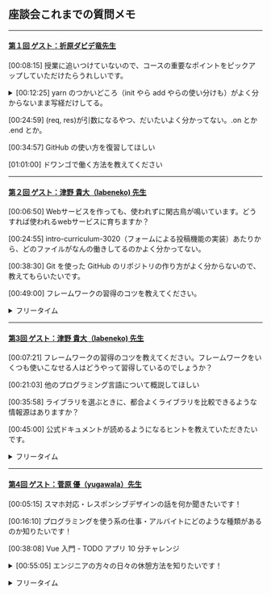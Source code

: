 ## 座談会これまでの質問メモ 

___
<!-- 第1回 -->
#### [第１回 ゲスト：折原ダビデ竜先生][1]

<p>

[00:08:15] 授業に追いつけていないので、コースの重要なポイントをピックアップしていただけたらうれしいです。
</p> 

<details><summary>[00:12:25] yarn のつかいどころ（init やら add やらの使い分けも）がよく分からないまま写経だけしてる。</summary>

<p>

[00:14:57] yarn init</p>
<p>[00:16:30] yarn add</p>
<p>[00:21:03] yarn install</p>
</details><p></p>

<p>

[00:24:59] (req, res)が引数になるやつ、だいたいよく分かってない。.on とか .end とか。</p>
<p>[00:34:57] GitHub の使い方を復習してほしい</p>
<p>[01:01:00] ドワンゴで働く方法を教えてください</p>

___

<!-- 第２回 -->
#### [第２回 ゲスト：津野 貴大（labeneko) 先生][2]
  
<p>
  
[00:06:50] Webサービスを作っても、使われずに閑古鳥が鳴いています。どうすれば使われるwebサービスに育ちますか？</p>
<p>[00:24:55] intro-curriculum-3020（フォームによる投稿機能の実装）あたりから、どのファイルがなんの働きしてるのかよく分かってない。</p>
<p>[00:38:30] Git を使った GitHub のリポジトリの作り方がよく分からないので、教えてもらいたいです。</p>
<p>[00:49:00] フレームワークの習得のコツを教えてください。</p>

<details><summary>フリータイム</summary>
  
<p>
   
[00:56:40] 仕様設計後はまずGitHub上でレポジトリーを作るところから開始するのですか？</p>
<p>[00:57:40] phpのプログラムをlaravelのフレームワークを覚えて書き換えるのは難しいですか？</p>
<p>[00:58:54] docker学んだ方が良いですか？</p>
<p>[00:59:26] curl deスゴ技を紹介してください</p>
<p>[01:00:46] ラベネコさんの個人サイトはどこのサーバーですか？AWSは高いのですか？</p>
<p>[01:01:26] 英語力はどのくらいあると良いでしょうか？おすすめの英語勉強方があれば教えてください</p>
<p>[01:01:52] typo を減らすにはどうすれば良いのでしょうか？</p>
<p>[01:02:12] 今までどんなプログラミング言語を使われてきましたか？</p>
<p>[01:02:50] プログラマーで就職すると、実際はどういう仕事をするんですか？</p>
<p>[01:03:09] ラベネコさんにフォーラムで回答してもらって無茶苦茶助かりました。ありがとうございます！</p>
<p>[01:03:54] 冬のコンテスト、一番しょぼい提出の仕方（弱気）でも挑戦したいです。授業で習ったやつをちょっと変更、でしょうか？4章全部予習したらいけますか？</p>
<p>[01:04:30] scalaの魅力はどんなところですか？？</p>
<p>[01:05:10] laravelはrailsに似ているのですか？</p>
<p>[01:05:22] DBやGit管理に便利なツールってありますか？</p>
</details><p></p>


___

<!-- 第3回 -->
#### [第3回 ゲスト：津野 貴大（labeneko) 先生][3]

<p>
  
[00:07:21] フレームワークの習得のコツを教えてください。フレームワークをいくつも使いこなせる人はどうやって習得しているのでしょうか？</p>
<p>[00:21:03] 他のプログラミング言語について概説してほしい</p>
<p>[00:35:58] ライブラリを選ぶときに、都合よくライブラリを比較できるような情報源はありますか？</p>
<p>[00:45:00] 公式ドキュメントが読めるようになるヒントを教えていただきたいです。</p>

<details><summary>フリータイム</summary>
  
  <p>
      
[00:54:38] Q◯itaとZe◯n、どちらが優位ですか？笑</p>
</details>

___

<!-- 第4回 -->
#### [第4回 ゲスト：菅原 優（yugawala）先生][4]

<p>
  
[00:05:15] スマホ対応・レスポンシブデザインの話を何か聞きたいです！</p>
<p>[00:16:10] プログラミングを使う系の仕事・アルバイトにどのような種類があるのか知りたいです！</p>
<p>[00:38:08] Vue 入門 - TODO アプリ 10 分チャレンジ</p>
<details><summary>[00:55:05] エンジニアの方々の日々の休憩方法を知りたいです！</summary>
  
<p>
    
[00:58:48] 座り仕事だと、腰痛になりませんか？</p>
<p>[00:59:05] 冬は指先冷たくなりませんか？</p>
<p>[00:59:20] コーヒーは必需品？</p>
<p>[00:59:32] 目が痛くなりませんか？</p>
<p>[01:00:13] キーボードに飲み物こぼしたりしますか？</p>

</details><p></p>

<details><summary>フリータイム</summary>
  
<p>
      
[01:00:50] キーボードは何を使っていますか</p>
<p>[01:01:35] Vue.jsはどのように習得されましたか？</p>
</details>

<!-- 動画 URL -->
[1]:https://www.nnn.ed.nico/lessons/482531138
[2]:https://www.nnn.ed.nico/lessons/482531180
[3]:https://www.nnn.ed.nico/lessons/482531200
[4]:https://www.nnn.ed.nico/lessons/482531201
